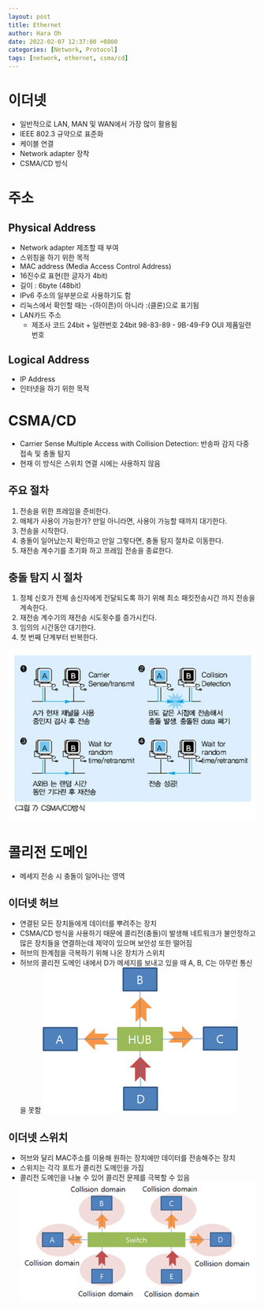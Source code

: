 ```yaml
---
layout: post
title: Ethernet
author: Hara Oh
date: 2022-02-07 12:37:00 +0800
categories: [Network, Protocol]
tags: [network, ethernet, csma/cd]
---
```

# 이더넷
- 일반적으로 LAN, MAN 및 WAN에서 가장 많이 활용됨
- IEEE 802.3 규약으로 표준화
- 케이블 연결
- Network adapter 장착
- CSMA/CD 방식

# 주소
## Physical Address
- Network adapter 제조할 때 부여
- 스위칭을 하기 위한 목적
- MAC address (Media Access Control Address)
- 16진수로 표현(한 글자가 4bit)
- 길이 : 6byte (48bit)
- IPv6 주소의 일부분으로 사용하기도 함
- 리눅스에서 확인할 때는 -(하이픈)이 아니라 :(클론)으로 표기됨
- LAN카드 주소
  - 제조사 코드 24bit + 일련번호 24bit
    98-83-89 - 9B-49-F9
    OUI 제품일련번호
## Logical Address
- IP Address
- 인터넷을 하기 위한 목적

# CSMA/CD
- Carrier Sense Multiple Access with Collision Detection: 반송파 감지 다중 접속 및 충돌 탐지
- 현재 이 방식은 스위치 연결 시에는 사용하지 않음
## 주요 절차
1. 전송을 위한 프레임을 준비한다.
2. 매체가 사용이 가능한가? 만일 아니라면, 사용이 가능할 때까지 대기한다.
3. 전송을 시작한다.
4. 충돌이 일어났는지 확인하고 만일 그렇다면, 충돌 탐지 절차로 이동한다.
5. 재전송 계수기를 초기화 하고 프레임 전송을 종료한다.
## 충돌 탐지 시 절차
1. 정체 신호가 전체 송신자에게 전달되도록 하기 위해 최소 패킷전송시간 까지 전송을 계속한다.
2. 재전송 계수기의 재전송 시도횟수를 증가시킨다.
3. 임의의 시간동안 대기한다.
4. 첫 번째 단계부터 반복한다.

![Untitled](/assets/img/network01/Untitled_03.png)

# 콜리전 도메인
- 메세지 전송 시 충돌이 일어나는 영역

## 이더넷 허브
- 연결된 모든 장치들에게 데이터를 뿌려주는 장치
- CSMA/CD 방식을 사용하기 때문에 콜리전(충돌)이 발생해 네트워크가 불안정하고 많은 장치들을 연결하는데 제약이 있으며 보안성 또한 떨어짐
- 허브의 한계점을 극복하기 위해 나온 장치가 스위치
- 허브의 콜리전 도메인 내에서 D가 메세지를 보내고 있을 때 A, B, C는 아무런 통신을 못함
    ![Untitled](/assets/img/network01/Untitled_05.png)

## 이더넷 스위치
- 허브와 달리 MAC주소를 이용해 원하는 장치에만 데이터를 전송해주는 장치
- 스위치는 각각 포트가 콜리전 도메인을 가짐
- 콜리전 도메인을 나눌 수 있어 콜리전 문제를 극복할 수 있음    
  ![Untitled](/assets/img/network01/Untitled_01.png)

[1]: https://ko.wikipedia.org/wiki/%ED%86%B5%EC%8B%A0_%ED%94%84%EB%A1%9C%ED%86%A0%EC%BD%9C
